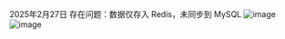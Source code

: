 2025年2月27日
存在问题：数据仅存入 Redis，未同步到 MySQL
![image](https://github.com/user-attachments/assets/522d9e15-606c-4249-adae-d6828e29b906)
![image](https://github.com/user-attachments/assets/bafb8a71-390f-43c6-81f4-649594f16ada)
